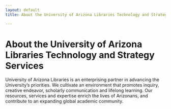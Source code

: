 ```yaml
---
layout: default
title: About the University of Arizona Libraries Technology and Strategy Services

---
```


# About the University of Arizona Libraries Technology and Strategy Services

University of Arizona Libraries is an enterprising partner in advancing the University’s priorities. We cultivate an environment that promotes inquiry, creative endeavor, scholarly communication and lifelong learning. Our resources, services and expertise enrich the lives of Arizonans, and contribute to an expanding global academic community.
